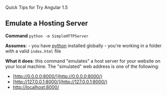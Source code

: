 Quick Tips for Try Angular 1.5


## Emulate a Hosting Server

**Command** `python -m SimpleHTTPServer`

**Assumes**:
    - you have [python](https://www.python.org/) installed globally
    - you're working in a folder with a valid `index.html` file

**What it does**: this command "emulates" a host server for your website on your local machine. The "simulated" web address is one of the following:

- [http://0.0.0.0:8000/](http://0.0.0.0:8000/)
- [http://127.0.0.1:8000/](http://127.0.0.1:8000/)
- [http://localhost:8000/](http://localhost:8000/)

